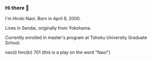 ### Hi there 👋
I'm Hiroki Naoi. Born in April 9, 2000. 

Lives in Sendai, originally from Yokohama. 

Currently enrolled in master's program at Tohoku University Graduate School.

nao(i) hiro(ki) 701 (this is a play on the word "Naoi")
<!--
**naohiro701/naohiro701** is a ✨ _special_ ✨ repository because its `README.md` (this file) appears on your GitHub profile.

Here are some ideas to get you started:

- 🔭 I’m currently working on ...
- 🌱 I’m currently learning ...
- 👯 I’m looking to collaborate on ...
- 🤔 I’m looking for help with ...
- 💬 Ask me about ...
- 📫 How to reach me: ...
- 😄 Pronouns: ...
- ⚡ Fun fact: ...
-->
